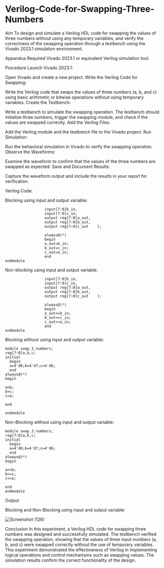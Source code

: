 # Verilog-Code-for-Swapping-Three-Numbers
Aim
To design and simulate a Verilog HDL code for swapping the values of three numbers without using any temporary variables, and verify the correctness of the swapping operation through a testbench using the Vivado 2023.1 simulation environment.

Apparatus Required
Vivado 2023.1 or equivalent Verilog simulation tool.

Procedure
Launch Vivado 2023.1:

Open Vivado and create a new project.
Write the Verilog Code for Swapping:

Write the Verilog code that swaps the values of three numbers (a, b, and c) using basic arithmetic or bitwise operations without using temporary variables.
Create the Testbench:

Write a testbench to simulate the swapping operation. The testbench should initialize three numbers, trigger the swapping module, and check if the values are swapped correctly.
Add the Verilog Files:

Add the Verilog module and the testbench file to the Vivado project.
Run Simulation:

Run the behavioral simulation in Vivado to verify the swapping operation.
Observe the Waveforms:

Examine the waveform to confirm that the values of the three numbers are swapped as expected.
Save and Document Results:

Capture the waveform output and include the results in your report for verification.

Verilog Code:

Blocking using input and output variable:

```module swap_3_num(input[7:0]a_in,
                  input[7:0]b_in,
                  input[7:0]c_in,
                  output reg[7:0]a_out,
                  output reg[7:0]b_out,
                  output reg[7:0]c_out    );
                  
                  always@(*) 
                  begin
                  a_out=b_in;
                  b_out=c_in;
                  c_out=a_in;
                  end
endmodule
```
Non-blocking using input and output variable:

```module swap_3_num(input[7:0]a_in,
                  input[7:0]b_in,
                  input[7:0]c_in,
                  output reg[7:0]a_out,
                  output reg[7:0]b_out,
                  output reg[7:0]c_out    );
                  
                  always@(*) 
                  begin
                  a_out<=b_in;
                  b_out<=c_in;
                  c_out<=a_in;
                  end
endmodule
```
Blocking without using input and output variable:
```
module swap_3_numbers;
reg[7:0]a,b,c;
initial
  begin
  a=4'd8;b=4'd7;c=4'd6;
  end
always@(*)
begin

a=b;
b=c;
c=a;

end

endmodule
```
Non-Blocking without using input and output variable:
```
module swap_3_numbers;
reg[7:0]a,b,c;
initial
  begin
  a=4'd8;b=4'd7;c=4'd6;
  end
always@(*)
begin 

a<=b;
b<=c;
c<=a;

end
endmodule
```

Output

Blocking and Non-Blocking using input and output variable:

![Screenshot (126)](https://github.com/user-attachments/assets/c6b8e95a-7322-4f45-a3df-c5c820c821b1)






Conclusion
In this experiment, a Verilog HDL code for swapping three numbers was designed and successfully simulated. The testbench verified the swapping operation, showing that the values of three input numbers (a, b, and c) were swapped correctly without the use of temporary variables. This experiment demonstrated the effectiveness of Verilog in implementing logical operations and control mechanisms such as swapping values. The simulation results confirm the correct functionality of the design.
